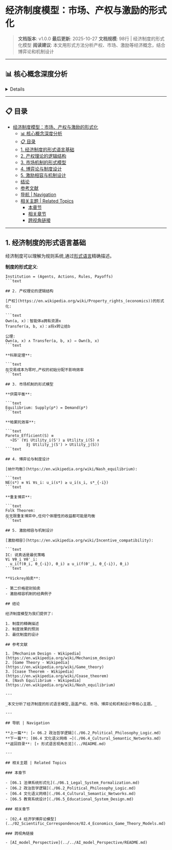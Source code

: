# 经济制度模型：市场、产权与激励的形式化

> **文档版本**: v1.0.0
> **最后更新**: 2025-10-27
> **文档规模**: 98行 | 经济制度的形式化模型
> **阅读建议**: 本文用形式方法分析产权、市场、激励等经济概念，结合博弈论和机制设计

---

## 📊 核心概念深度分析

<details>
<parameter name="summary"><b>💼🏦 点击展开：经济制度模型核心洞察</b></summary>

**终极洞察**: 经济制度=规则+激励+博弈的形式系统。核心理论：①产权理论（Coase科斯定理）：明确产权→降低交易成本②市场机制：供需均衡、价格发现、竞争性均衡（Arrow-Debreu模型）③博弈论制度设计：纳什均衡、子博弈完美、重复博弈（Folk定理）④机制设计（Hurwicz）：激励相容（IC）、个人理性（IR）、VCG机制⑤合约理论（Hart/Holmström诺奖）：不完全合约、剩余控制权、多任务激励。形式化：Institution = (Agents, Actions, Rules, Payoffs)、最优机制=max社会福利 s.t. IC+IR。应用：拍卖设计（Google广告）、匹配市场（器官配对）、激励合约（CEO薪酬）、区块链经济模型（Token经济学）。新制度经济学：North/Williamson，制度决定经济绩效。关键：好制度=激励相容+交易成本低。未来：DAO自治组织、算法市场。

</details>

---

## 📋 目录

- [经济制度模型：市场、产权与激励的形式化](#经济制度模型市场产权与激励的形式化)
  - [📊 核心概念深度分析](#-核心概念深度分析)
  - [📋 目录](#-目录)
  - [1. 经济制度的形式语言基础](#1-经济制度的形式语言基础)
  - [2. 产权理论的逻辑结构](#2-产权理论的逻辑结构)
  - [3. 市场机制的形式模型](#3-市场机制的形式模型)
  - [4. 博弈论与制度设计](#4-博弈论与制度设计)
  - [5. 激励相容与机制设计](#5-激励相容与机制设计)
  - [结论](#结论)
  - [参考文献](#参考文献)
  - [导航 | Navigation](#导航--navigation)
  - [相关主题 | Related Topics](#相关主题--related-topics)
    - [本章节](#本章节)
    - [相关章节](#相关章节)
    - [跨视角链接](#跨视角链接)

---

## 1. 经济制度的形式语言基础

经济制度可以理解为规则系统,通过[形式语言](https://en.wikipedia.org/wiki/Formal_language)精确描述。

**制度的形式定义**:

```text
Institution = (Agents, Actions, Rules, Payoffs)
```text

## 2. 产权理论的逻辑结构

[产权](https://en.wikipedia.org/wiki/Property_rights_(economics))的形式化:

```text
Own(a, x)：智能体a拥有资源x
Transfer(a, b, x)：a将x转让给b

公理:
Own(a, x) ∧ Transfer(a, b, x) → Own(b, x)
```text

**科斯定理**:

```text
在交易成本为零时,产权的初始分配不影响效率
```text

## 3. 市场机制的形式模型

**供需平衡**:

```text
Equilibrium: Supply(p*) = Demand(p*)
```text

**帕累托效率**:

```text
Pareto_Efficient(S) ≡
  ¬∃S' (∀i Utility_i(S') ≥ Utility_i(S) ∧
         ∃j Utility_j(S') > Utility_j(S))
```text

## 4. 博弈论与制度设计

[纳什均衡](https://en.wikipedia.org/wiki/Nash_equilibrium):

```text
NE(s*) ≡ ∀i ∀s_i: u_i(s*) ≥ u_i(s_i, s*_{-i})
```text

**重复博弈**:

```text
Folk Theorem:
在无限重复博弈中,任何个体理性的收益都可能是均衡
```text

## 5. 激励相容与机制设计

[激励相容](https://en.wikipedia.org/wiki/Incentive_compatibility):

```text
IC: 说真话是最优策略
∀i ∀θ_i ∀θ'_i:
  u_i(f(θ_i, θ_{-i}), θ_i) ≥ u_i(f(θ'_i, θ_{-i}), θ_i)
```text

**Vickrey拍卖**:

- 第二价格密封拍卖
- 激励相容机制的经典例子

## 结论

经济制度模型为我们提供了:

1. 制度的精确描述
2. 制度效果的预测
3. 最优制度的设计

## 参考文献

1. [Mechanism Design - Wikipedia](https://en.wikipedia.org/wiki/Mechanism_design)
2. [Game Theory - Wikipedia](https://en.wikipedia.org/wiki/Game_theory)
3. [Coase Theorem - Wikipedia](https://en.wikipedia.org/wiki/Coase_theorem)
4. [Nash Equilibrium - Wikipedia](https://en.wikipedia.org/wiki/Nash_equilibrium)

---

_本文分析了经济制度的形式语言模型,涵盖产权、市场、博弈论和机制设计等核心主题。_

---

## 导航 | Navigation

**上一篇**: [← 06.2 政治哲学逻辑](./06.2_Political_Philosophy_Logic.md)
**下一篇**: [06.4 文化语义网络 →](./06.4_Cultural_Semantic_Networks.md)
**返回目录**: [↑ 形式语言视角总览](../README.md)

---

## 相关主题 | Related Topics

### 本章节

- [06.1 法律系统形式化](./06.1_Legal_System_Formalization.md)
- [06.2 政治哲学逻辑](./06.2_Political_Philosophy_Logic.md)
- [06.4 文化语义网络](./06.4_Cultural_Semantic_Networks.md)
- [06.5 教育系统设计](./06.5_Educational_System_Design.md)

### 相关章节

- [02.4 经济学博弈论模型](../02_Scientific_Correspondence/02.4_Economics_Game_Theory_Models.md)

### 跨视角链接

- [AI_model_Perspective](../../AI_model_Perspective/README.md)
